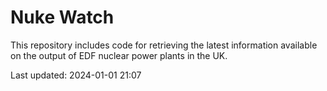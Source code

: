 # Nuke Watch

This repository includes code for retrieving the latest information available on the output of EDF nuclear power plants in the UK.

Last updated: 2024-01-01 21:07